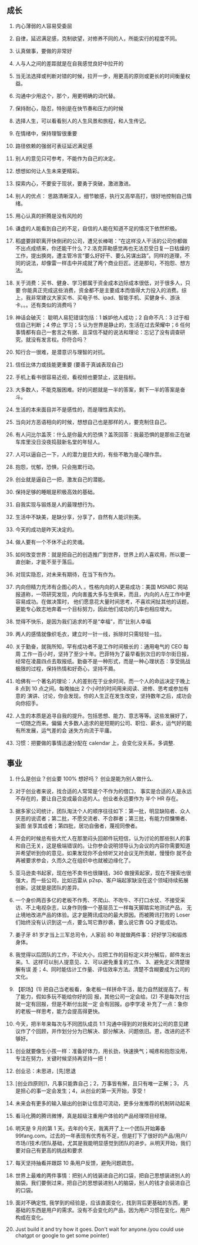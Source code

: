 
## 成长

1. 内心薄弱的人容易受委屈

2. 自律，延迟满足感，克制欲望，对修养不同的人，所能实行的程度不同。

3. 认真做事，要做的非常好

4. 人与人之间的差距就是在自我感觉良好中拉开的

5. 当无法选择或判断对错的时候，拉开一步，用更高的原则或更长的时间衡量权益。

6. 沟通中少用这个，那个，用更明确的词代替。

7. 保持耐心，隐忍，特别是在快节奏和压力的时候

8. 选择人生，可以看看别人的人生风景和旅程，和人生传记。

9. 在情绪中，保持理智很重要

10. 路径依赖的强弱可表征延迟满足感

11. 别人的意见只可参考，不能作为自己的决定。

12. 想想如何让人生未来更精彩。

13. 探索内心，不要安于现状，要勇于突破，激进激进。

14. 别人的优点： 思路清晰深入，细节敏感，执行又高举高打，很好地控制自己情绪。

15. 用心认真的折腾是没有风险的 

16. 谦虚的人能看到自己的不足，自信的人能在知道不足的情况下依然积极。 

17. 稻盛要辞职离开快倒闭的公司，遭兄长棒喝：“在这样没人干活的公司你都做不出点成绩来，你还能干什么？2.洛克菲勒感觉再也无法忍受日复一日枯燥的工作，提出换岗，遭主管冷言“要么好好干、要么另谋出路”。同样的道理，不同的说法，却像雷一样击中并成就了两个商业巨匠。还是那句，不抱怨、想方法。 

18. 关于消费：买书、健身、学习都属于资金成本边际成本很低，对于很多人，只要 你能真正完成这些消费，资金都不是主要成本而值得大力投入的消费。综上，我非常建议大家买书、买电子书、ipad、智能手机、买健身卡、游泳卡。。。还有类似的消费吗？ 

19. 神话会破灭： 聪明人易犯错误包括：1 嫉妒他人成功；2 自命不凡：3 过于相信自己判断；4 停止 学习；5 认为世界是静止的，生活在过去荣耀中；6 任何事情都有自己一套言之有据、且深信不疑的说法和理论：忘记了没有调查研究，就没有发言权。你符合吗？ 

20. 知行合一很难，是潜意识与理智的对抗。

21. 信任比体力或技能更重要 (要善于真诚表现自己)

22. 手机上看书很容易近视，看视频也要禁止，这是指标。

23. 大多数人，不能克服困难。好的问题就是一半的答案，剩下一半的答案是奋斗。

24. 生活的本来面目并不是感性的，而是理性真实的。

25. 当向对方恶语相向的时候，想想自己也是那样的人，要克制住自己。

26. 有人问比尔盖茨：什么是你最大的恐惧？盖茨回答：我最恐惧的是那些正在破车库里没日没夜捣鼓新名堂的年轻人。 

27. 人可以逼自己一下，人的潜力是巨大的，有些不敢为是心理作祟。

28. 抱怨，忧郁，恐惧，只会拖累行动。

29. 创业就是逼自己一把，激发自己的潜能。

30. 保持足够的睡眠是积极高效的基础。

31. 自我实现与锻炼是人的最理想行为。

32. 生活中不缺美，是缺分享，分享了，自然有人能识别美。

33. 今天的成功是昨天决定的。

34. 做人要有一个不休不止的灵魂。

35. 如何改变世界：就是把自己的创造推广到世界，世界上的人喜欢用，所以要一直创新，才能不至于落后。

36. 对现实隐忍，对未来有期待，在当下有作为。

36. 内向但精力充沛有企图心的人 。性格内向的人更易成功：美国 MSNBC 网站报道称，一项研究发现，内向害羞大多与生俱来，而且，内向的人在工作中更容易成功。在做决策时， 他们愿意花大量时间思考，不喜欢闲扯其他的话题，更能专心致志地奔着一个目标努力，因此他们成功的几率也相应增大。

37. 觉得不快乐，是因为我们追求的不是“幸福”，而"比别人幸福

38. 两人的感情就像织毛衣，建立时一针一线，拆除时只需轻轻一拉。

39. 关于勤奋，就我所知，罕有成功者不是工作时间极长的：通用电气的 CEO 每周 工作一百小时，坚持了至少十年。巴菲特为了最早看到次日的华尔街日报，经常在凌晨四点去取报纸。勤奋不是一种形式，而是一种心理状态：享受挑战极限的过程，保持热情和好奇心，坚持不屑。 

40. 哈佛有一个著名的理论：人的差别在于业余时间，而一个人的命运决定于晚上 8 点到 10 点之间。每晚抽出 2 个小时的时间用来阅读、进修、思考或参加有意的 演讲、讨论，你会发现，你的人生正在发生改变，坚持数年之后，成功会向你招手。 

41. 人生的本质是追寻自我的提升。包括思想、能力、意志等等。这些发展好了，一切随之而来。偏偏 大多数人追求的是短期的公司、职位、薪水，运气好的能有所发展，运气差的会 迷失方向流于平庸。

42. 习惯：把要做的事情迅速分配在 calendar 上，会变化没关系，多调整.


## 事业

1. 什么是创业？创业要 100% 想好吗？
创业是能为别人做什么.

2. 对于创业者来说，找合适的人常常是个不作为的借口， 事实是合适的人是永远不存在的，要让自己变成最合适的人。创业者永远要作为 半个 HR 存在。

3. 据多家公司统计，团队淘汰个人的顺序往往如下：第一批，明显缺陷者、众人厌恶的说谎者；第二批，不愿交流者、不合群者；第三批，有能力但慵懒者、妄图 坐享其成者；第四批，居功自傲者，蔑视同僚者。 

4. 开会的时候总有些大忙人在那里闷头回邮件玩短信，认为讨论的那些别人的事和自己无关，这是极端错误的。让你参会说明领导认为会议的内容你需要知道并希望听到你的意见，如果发现你不会倾听又对会议无所贡献，慢慢你 就不会再被要求参会，久而久之在组织中也就被边缘化了。 

5. 亚马逊卖书起家，现在他不卖书也很赚钱，360 做搜索起家，现在不搜索也很强大，而一些公司，比如迅雷从 p2sp、客户端起家缺没在这个领域持续拓展创新。这就是是团队的差异。 

6. 一个身价两百多亿的老板不作秀、不爬山、不吹牛、不打口水仗、不接受采访、不上电视杂志，以身作则像一个基层员工一样每天脚踏实地测试产品， 无止境地改进产品的体验。这才是腾讯成功的最大原因。而被腾讯打败的 Loser 们始终没有认识到这一点，要么骂它靠抄袭，要么说它靠 QQ 才能成功。 

7. 姜子牙 81 岁才当上三军总司令，人家前 80 年就做两件事：好好学习和锻炼身体。 

8. 我觉得以后团队的工作，不论大小，应把工作的目标定义并分解后，邮件发出来。1、这样可以别人提意见、2、可以避免重复的工作、 3、避免定义清楚理解有误 差；4、同时能估计工作量、评估效率方法。清楚不含糊要成为公司的文化。

9. 【职场】(1) 把自己当老板看， 象老板一样拼命干活，能力自然就提高了。有了能力，假如多玩不能给你好的回 报，其他公司一定会给。(2) 不是每次付出就一定有回报，但是不断付出就一定 会有回报。@李学凌 补充了一点：象你的老板一样思考，能力会提高得更快。 

10. 今天，把半年来每次与不同团队成员 1:1 沟通中得到的对我和对公司的意见建议作了个回顾，并作划分分为已解决、部分解决、问题依旧。恩，改进的还不够好。 

11. 创业就要像生小孩一样：准备好体力，用长劲，快速换气；喊疼和抱怨没用，专注在努力，关键时候坚持再坚持一把！ 

12. 创业忌：未思进，[先]思退 

13. [创业四原则]1，凡事只能靠自己；2，万事皆有解，且只有唯一正解；3， 凡是担心的事一定会发生；4，从创业的第一天开始，享受！

14. 未来会有更多的输入输出的创新让信息可流动，更多分发推荐的机制转动起来 

15. 看马化腾的腾讯微博，真是超级注重用户体验的产品经理项目经理。 

16. 明天是 9 月的第 1 天。去年的今天，我离开了上一个团队开始筹备 99fang.com。过去的一年表现有优秀有不足，但是打下了很好的产品/用户/市场//技术/团队基础，尤其是我能明显感觉到团队的进步。从明天开始，我们要对自己有更高的挑战和要求

17. 每天坚持抽看并跟踪 10 条用户反馈，避免问题疏忽。

18. 世界上最难的两件事情：把别人的钱装进自己的口袋，把自己思想装进别人的脑袋。我们要倒过来，把自己的思想装进别人的脑袋，别人的钱才会装进自己的口袋。 

20. 面对不确定性, 我学到的经验是，应该直面变化，找到背后更基础的东西，更基础的东西是用户的需求。没有不会变化的产品，因为用户习惯在变化，用户构成在变化。

21. Just build it and try how it goes. Don't wait for  anyone.(you could use chatgpt or google to get some pointer)

